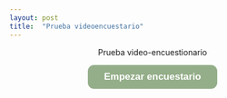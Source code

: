 ```yaml
---
layout: post
title:  "Prueba videoencuestario"
---
```


<center>
<p>Prueba video-encuestionario</p>
  
<a class="typeform-share button" href="https://guilleferrn.typeform.com/to/hlfUDV" data-mode="popup" style="display:inline-block;text-decoration:none;background-color:#94AE89;color:white;cursor:pointer;font-family:Helvetica,Arial,sans-serif;font-size:17px;line-height:42.5px;text-align:center;margin:0;height:42.5px;padding:0px 28px;border-radius:11px;max-width:100%;white-space:nowrap;overflow:hidden;text-overflow:ellipsis;font-weight:bold;-webkit-font-smoothing:antialiased;-moz-osx-font-smoothing:grayscale;" data-hide-headers=true data-hide-footer=true target="_blank">Empezar encuestario </a> <script> (function() { var qs,js,q,s,d=document, gi=d.getElementById, ce=d.createElement, gt=d.getElementsByTagName, id="typef_orm_share", b="https://embed.typeform.com/"; if(!gi.call(d,id)){ js=ce.call(d,"script"); js.id=id; js.src=b+"embed.js"; q=gt.call(d,"script")[0]; q.parentNode.insertBefore(js,q) } })() </script>
</center>
